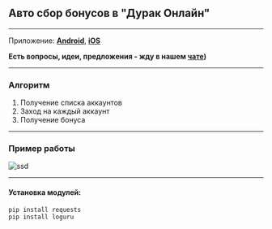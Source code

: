 ## Авто  сбор бонусов в "Дурак Онлайн"
---
Приложение: **[Android](https://play.google.com/store/apps/details?id=com.rstgames.durak&hl=en_US)**, **[iOS](https://apps.apple.com/us/app/durak-online-card-game/id891825663)**

**Есть вопросы, идеи, предложения - жду в нашем [чате](https://t.me/durak_softs))**

---

### Алгоритм

1. Получение списка аккаунтов
2. Заход на каждый аккаунт
3. Получение бонуса
---

### Пример работы

![ssd](https://github.com/user-attachments/assets/ece911de-a091-4182-a53f-c17bbf34c47e)

---

#### Установка модулей:
```bash
pip install requests
pip install loguru
```
